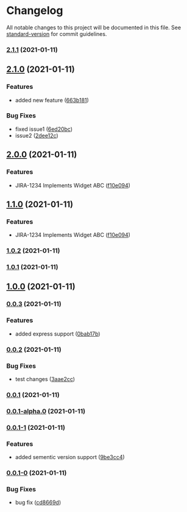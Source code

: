 # Changelog

All notable changes to this project will be documented in this file. See [standard-version](https://github.com/conventional-changelog/standard-version) for commit guidelines.

### [2.1.1](https://github.com/mohitp-cci/sementic-versioning-demo-2/compare/v2.1.0...v2.1.1) (2021-01-11)

## [2.1.0](https://github.com/mohitp-cci/sementic-versioning-demo-2/compare/v2.0.0...v2.1.0) (2021-01-11)


### Features

* added new feature ([663b181](https://github.com/mohitp-cci/sementic-versioning-demo-2/commit/663b1817b026fefa52e5075acb915ea58d23a39c))


### Bug Fixes

* fixed issue1 ([6ed20bc](https://github.com/mohitp-cci/sementic-versioning-demo-2/commit/6ed20bcf82d06a2eb853d5e0a30bf52546111d99))
* issue2 ([2dee12c](https://github.com/mohitp-cci/sementic-versioning-demo-2/commit/2dee12cb302bca348a43f9b0368e39b113cab5b0))

## [2.0.0](https://github.com/mohitp-cci/sementic-versioning-demo-2/compare/v1.0.2...v2.0.0) (2021-01-11)


### Features

* JIRA-1234 Implements Widget ABC ([f10e094](https://github.com/mohitp-cci/sementic-versioning-demo-2/commit/f10e094c26ec2dfba295c1aa03c321a4bc026af2))

## [1.1.0](https://github.com/mohitp-cci/sementic-versioning-demo-2/compare/v1.0.2...v1.1.0) (2021-01-11)


### Features

* JIRA-1234 Implements Widget ABC ([f10e094](https://github.com/mohitp-cci/sementic-versioning-demo-2/commit/f10e094c26ec2dfba295c1aa03c321a4bc026af2))

### [1.0.2](https://github.com/mohitp-cci/sementic-versioning-demo-2/compare/v1.0.1...v1.0.2) (2021-01-11)

### [1.0.1](https://github.com/mohitp-cci/sementic-versioning-demo-2/compare/v0.0.3...v1.0.1) (2021-01-11)

## [1.0.0](https://github.com/mohitp-cci/sementic-versioning-demo-2/compare/v0.0.3...v1.0.0) (2021-01-11)

### [0.0.3](https://github.com/mohitp-cci/sementic-versioning-demo-2/compare/v0.0.2...v0.0.3) (2021-01-11)


### Features

* added express support ([0bab17b](https://github.com/mohitp-cci/sementic-versioning-demo-2/commit/0bab17b9dcce6f1d63d61a6e00d82038c593235f))

### [0.0.2](https://github.com/mohitp-cci/sementic-versioning-demo-2/compare/v0.0.1...v0.0.2) (2021-01-11)


### Bug Fixes

* test changes ([3aae2cc](https://github.com/mohitp-cci/sementic-versioning-demo-2/commit/3aae2cc05b09162086d39af8b22243dae4e78704))

### [0.0.1](https://github.com/mohitp-cci/sementic-versioning-demo-2/compare/v0.0.1-alpha.0...v0.0.1) (2021-01-11)

### [0.0.1-alpha.0](https://github.com/mohitp-cci/sementic-versioning-demo-2/compare/v0.0.1-1...v0.0.1-alpha.0) (2021-01-11)

### [0.0.1-1](https://github.com/mohitp-cci/sementic-versioning-demo-2/compare/v0.0.1-0...v0.0.1-1) (2021-01-11)


### Features

* added sementic version support ([9be3cc4](https://github.com/mohitp-cci/sementic-versioning-demo-2/commit/9be3cc4671863ea51c9ec3ba5437df84bce613b0))

### [0.0.1-0](https://github.com/mohitp-cci/sementic-versioning-demo-2/compare/v1.1.0...v0.0.1-0) (2021-01-11)


### Bug Fixes

* bug fix ([cd8669d](https://github.com/mohitp-cci/sementic-versioning-demo-2/commit/cd8669d61264a94075e2dd2718e59629c7c8f212))

